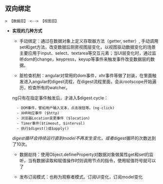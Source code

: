 ## 双向绑定

    > 【数据层】 <--> 【视图层】

* **实现的几种方式**

    - 手动绑定：通过在数据对象上定义存取器方法（getter, setter）, 手动调用set和get方法，改变数据后厨房视图层变化，以视图驱动数据变化的场景主要应用于input、select、textarea等交互元素；当UI层变化时，通过监听dom的change，keypress，keyup等事件来触发事件改变数据层的数据。

    - 脏检查机制：angular对常用的dom事件，xhr事件等做了封装，在里面触发进入angular的digest流程，在digest流程里面，会从rootscope开始遍历，检查所有的watcher。

     ng只有在指定事件触发后，才进入$digest cycle：

        - DOM事件，譬如用户输入文本，点击按钮等。(ng-click)
        - XHR响应事件 ($http)
        - 浏览器Location变更事件 ($location)
        - Timer事件($timeout, $interval)
        - 执行$digest()或$apply()

    $digest循环会持续运行直到model不再发生变化，或者$digest循环的次数达到了10次。

    - 数据劫持：使用Object.defineProperty对数据对象做属性get和set的监听，当有数据读取和赋值操作时则调用节点的指令，使用赋值符号就可以了

    - 发布订阅模式：也称为观察者模式。订阅UI变化，订阅model变化



